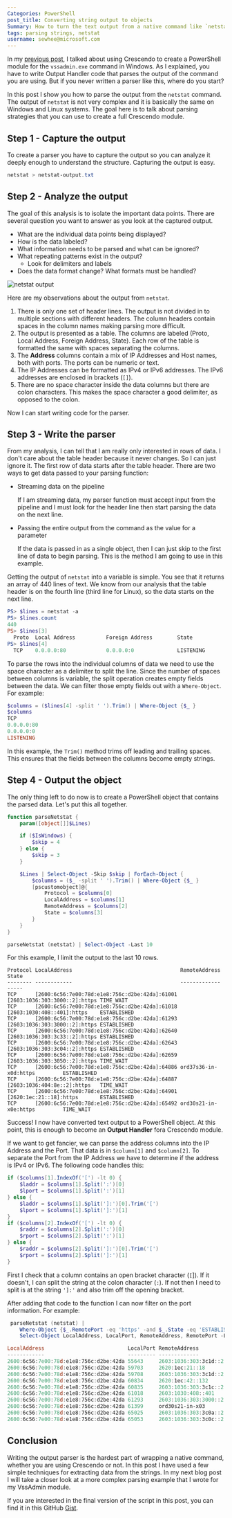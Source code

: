 ```yaml
---
Categories: PowerShell
post_title: Converting string output to objects
Summary: How to turn the text output from a native command like `netstat` into a PowerShell object.
tags: parsing strings, netstat
username: sewhee@microsoft.com
---
```

In my [previous post][1], I talked about using Crescendo to create a PowerShell module for the
`vssadmin.exe` command in Windows. As I explained, you have to write Output Handler code that parses
the output of the command you are using. But if you never written a parser like this, where do you
start?

In this post I show you how to parse the output from the `netstat` command. The output of `netstat`
is not very complex and it is basically the same on Windows and Linux systems. The goal here is to
talk about parsing strategies that you can use to create a full Crescendo module.

## Step 1 - Capture the output

To create a parser you have to capture the output so you can analyze it deeply enough to understand
the structure. Capturing the output is easy.

```powershell
netstat > netstat-output.txt
```

## Step 2 - Analyze the output

The goal of this analysis is to isolate the important data points. There are several question you
want to answer as you look at the captured output.

- What are the individual data points being displayed?
- How is the data labeled?
- What information needs to be parsed and what can be ignored?
- What repeating patterns exist in the output?
  - Look for delimiters and labels
- Does the data format change? What formats must be handled?

![netstat output](netstat-output.png)

Here are my observations about the output from `netstat`.

1. There is only one set of header lines. The output is not divided in to multiple sections with
   different headers. The column headers contain spaces in the column names making parsing more
   difficult.
1. The output is presented as a table. The columns are labeled (Proto, Local Address, Foreign
   Address, State). Each row of the table is formatted the same with spaces separating the columns.
1. The **Address** columns contain a mix of IP Addresses and Host names, both with ports. The ports
   can be numeric or text.
1. The IP Addresses can be formatted as IPv4 or IPv6 addresses. The IPv6 addresses are enclosed in
   brackets (`[]`).
1. There are no space character inside the data columns but there are colon characters. This makes
   the space character a good delimiter, as opposed to the colon.

Now I can start writing code for the parser.

## Step 3 - Write the parser

From my analysis, I can tell that I am really only interested in rows of data. I don't care about
the table header because it never changes. So I can just ignore it. The first row of data starts
after the table header. There are two ways to get data passed to your parsing function:

- Streaming data on the pipeline

  If I am streaming data, my parser function must accept input from the pipeline and I must look for
  the header line then start parsing the data on the next line.

- Passing the entire output from the command as the value for a parameter

  If the data is passed in as a single object, then I can just skip to the first line of data to
  begin parsing. This is the method I am going to use in this example.

Getting the output of `netstat` into a variable is simple. You see that it returns an array of 440
lines of text. We know from our analysis that the table header is on the fourth line (third line for
Linux), so the data starts on the next line.

```powershell
PS> $lines = netstat -a
PS> $lines.count
440
PS> $lines[3]
  Proto  Local Address          Foreign Address        State
PS> $lines[4]
  TCP    0.0.0.0:80             0.0.0.0:0              LISTENING
```

To parse the rows into the individual columns of data we need to use the space character as a
delimiter to split the line. Since the number of spaces between columns is variable, the split
operation creates empty fields between the data. We can filter those empty fields out with a
`Where-Object`. For example:

```powershell
$columns = ($lines[4] -split ' ').Trim() | Where-Object {$_ }
$columns
TCP
0.0.0.0:80
0.0.0.0:0
LISTENING
```

In this example, the `Trim()` method trims off leading and trailing spaces. This ensures that the
fields between the columns become empty strings.

## Step 4 - Output the object

The only thing left to do now is to create a PowerShell object that contains the parsed data. Let's
put this all together.

```powershell
function parseNetstat {
    param([object[]]$Lines)

    if ($IsWindows) {
        $skip = 4
    } else {
        $skip = 3
    }

    $Lines | Select-Object -Skip $skip | ForEach-Object {
        $columns = ($_ -split ' ').Trim() | Where-Object {$_ }
        [pscustomobject]@{
            Protocol = $columns[0]
            LocalAddress = $columns[1]
            RemoteAddress = $columns[2]
            State = $columns[3]
        }
    }
}

parseNetstat (netstat) | Select-Object -Last 10
```

For this example, I limit the output to the last 10 rows.

```powershell-console
Protocol LocalAddress                                   RemoteAddress                 State
-------- ------------                                   -------------                 -----
TCP      [2600:6c56:7e00:78d:e1e8:756c:d2be:42da]:61001 [2603:1036:303:3000::2]:https TIME_WAIT
TCP      [2600:6c56:7e00:78d:e1e8:756c:d2be:42da]:61018 [2603:1030:408::401]:https    ESTABLISHED
TCP      [2600:6c56:7e00:78d:e1e8:756c:d2be:42da]:61293 [2603:1036:303:3000::2]:https ESTABLISHED
TCP      [2600:6c56:7e00:78d:e1e8:756c:d2be:42da]:62640 [2603:1036:303:3c33::2]:https ESTABLISHED
TCP      [2600:6c56:7e00:78d:e1e8:756c:d2be:42da]:62643 [2603:1036:303:3c04::2]:https ESTABLISHED
TCP      [2600:6c56:7e00:78d:e1e8:756c:d2be:42da]:62659 [2603:1036:303:3050::2]:https TIME_WAIT
TCP      [2600:6c56:7e00:78d:e1e8:756c:d2be:42da]:64886 ord37s36-in-x0d:https         ESTABLISHED
TCP      [2600:6c56:7e00:78d:e1e8:756c:d2be:42da]:64887 [2603:1036:404:8e::2]:https   TIME_WAIT
TCP      [2600:6c56:7e00:78d:e1e8:756c:d2be:42da]:64901 [2620:1ec:21::18]:https       ESTABLISHED
TCP      [2600:6c56:7e00:78d:e1e8:756c:d2be:42da]:65492 ord30s21-in-x0e:https         TIME_WAIT
```

Success! I now have converted text output to a PowerShell object. At this point, this is enough to
become an **Output Handler** fora Crescendo module.

If we want to get fancier, we can parse the address columns into the IP Address and the Port. That
data is in `$column[1]` and `$column[2]`. To separate the Port from the IP Address we have to
determine if the address is IPv4 or IPv6. The following code handles this:

```powershell
if ($columns[1].IndexOf('[') -lt 0) {
    $laddr = $columns[1].Split(':')[0]
    $lport = $columns[1].Split(':')[1]
} else {
    $laddr = $columns[1].Split(']:')[0].Trim('[')
    $lport = $columns[1].Split(']:')[1]
}
if ($columns[2].IndexOf('[') -lt 0) {
    $raddr = $columns[2].Split(':')[0]
    $rport = $columns[2].Split(':')[1]
} else {
    $raddr = $columns[2].Split(']:')[0].Trim('[')
    $rport = $columns[2].Split(']:')[1]
}
```

First I check that a column contains an open bracket character (`[`]). If it doesn't, I can split
the string at the colon character (`:`). If not then I need to split is at the string `']:'` and
also trim off the opening bracket.

After adding that code to the function I can now filter on the port information. For example:

```powershell
 parseNetstat (netstat) |
    Where-Object {$_.RemotePort -eq 'https' -and $_.State -eq 'ESTABLISHED'} |
    Select-Object LocalAddress, LocalPort, RemoteAddress, RemotePort -Last 10

LocalAddress                           LocalPort RemoteAddress         RemotePort
------------                           --------- -------------         ----------
2600:6c56:7e00:78d:e1e8:756c:d2be:42da 55643     2603:1036:303:3c1d::2 https
2600:6c56:7e00:78d:e1e8:756c:d2be:42da 59703     2620:1ec:21::18       https
2600:6c56:7e00:78d:e1e8:756c:d2be:42da 59708     2603:1036:303:3c1d::2 https
2600:6c56:7e00:78d:e1e8:756c:d2be:42da 60834     2620:1ec:42::132      https
2600:6c56:7e00:78d:e1e8:756c:d2be:42da 60835     2603:1036:303:3c1c::2 https
2600:6c56:7e00:78d:e1e8:756c:d2be:42da 61018     2603:1030:408::401    https
2600:6c56:7e00:78d:e1e8:756c:d2be:42da 61293     2603:1036:303:3000::2 https
2600:6c56:7e00:78d:e1e8:756c:d2be:42da 61399     ord30s21-in-x03       https
2600:6c56:7e00:78d:e1e8:756c:d2be:42da 65025     2603:1036:303:3c0a::2 https
2600:6c56:7e00:78d:e1e8:756c:d2be:42da 65053     2603:1036:303:3c0c::2 https
```

## Conclusion

Writing the output parser is the hardest part of wrapping a native command, whether you are using
Crescendo or not. In this post I have used a few simple techniques for extracting data from the
strings. In my next blog post I will take a closer look at a more complex parsing example that I
wrote for my VssAdmin module.

If you are interested in the final version of the script in this post, you can find it in this
GitHub [Gist][2].

<!-- link reference -->
[1]: https://devblogs.microsoft.com/powershell-community/my-crescendo-journey/
[2]: https://gist.github.com/sdwheeler/0ab90a646d401c2e0de36fac59b7cf65
